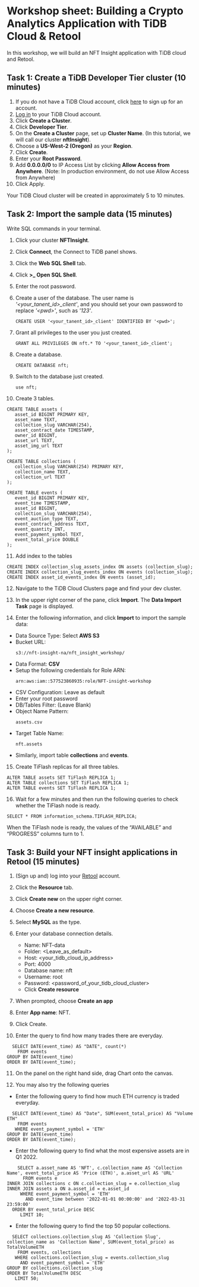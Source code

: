 # Workshop sheet: Building a Crypto Analytics Application with TiDB Cloud & Retool
In this workshop, we will build an NFT Insight application with TiDB cloud and Retool. 

## Task 1: Create a TiDB Developer Tier cluster (10 minutes)
1. If you do not have a TiDB Cloud account, click [here](https://tidbcloud.com/free-trial) to sign up for an account.
2. [Log in](https://tidbcloud.com/) to your TiDB Cloud account.
3. Click **Create a Cluster**. 
4. Click **Developer Tier**.
5. On the **Create a Cluster** page, set up **Cluster Name**. (In this tutorial, we will call our cluster **nftInsight**).
6. Choose a **US-West-2 (Oregon)** as your **Region**. 
7. Click **Create**.
8. Enter your **Root Password**.
9. Add **0.0.0.0/0** to IP Access List by clicking **Allow Access from Anywhere**. (Note: In production environment, do not use Allow Access from Anywhere)
10. Click Apply.

Your TiDB Cloud cluster will be created in approximately 5 to 10 minutes.

## Task 2: Import the sample data (15 minutes)
Write SQL commands in your terminal.
1. Click your cluster **NFTInsight**.

2. Click **Connect**, the Connect to TiDB panel shows.

3. Click the **Web SQL Shell** tab.

4. Click **>_ Open SQL Shell**.

5. Enter the root password.

6. Create a user of the database. The user name is *'<your_tanent_id>_client'*, and you should set your own password to replace *'\<pwd\>'*, such as *'123'*.
   ~~~   
   CREATE USER '<your_tanent_id>_client' IDENTIFIED BY '<pwd>';
   ~~~
7. Grant all privileges to the user you just created.
   ~~~
   GRANT ALL PRIVILEGES ON nft.* TO '<your_tanent_id>_client';
   ~~~
   
8. Create a database.
   ~~~
   CREATE DATABASE nft;
   ~~~

9. Switch to the database just created.
   ~~~
   use nft;
   ~~~

10. Create 3 tables.
   ~~~
   CREATE TABLE assets (
      asset_id BIGINT PRIMARY KEY,
      asset_name TEXT,
      collection_slug VARCHAR(254),
      asset_contract_date TIMESTAMP,
      owner_id BIGINT,
      asset_url TEXT,
      asset_img_url TEXT
   );

   CREATE TABLE collections (
      collection_slug VARCHAR(254) PRIMARY KEY,
      collection_name TEXT,
      collection_url TEXT
   );

   CREATE TABLE events (
      event_id BIGINT PRIMARY KEY,
      event_time TIMESTAMP,
      asset_id BIGINT, 
      collection_slug VARCHAR(254),
      event_auction_type TEXT,
      event_contract_address TEXT,
      event_quantity INT,
      event_payment_symbol TEXT,
      event_total_price DOUBLE
   );
   ~~~

11. Add index to the tables
   ~~~
   CREATE INDEX collection_slug_assets_index ON assets (collection_slug);
   CREATE INDEX collection_slug_events_index ON events (collection_slug);
   CREATE INDEX asset_id_events_index ON events (asset_id);
   ~~~ 

12. Navigate to the TiDB Cloud Clusters page and find your dev cluster.

13. In the upper right corner of the pane, click **Import**. The **Data Import Task** page is displayed.

14. Enter the following information, and click **Import** to import the sample data: 	
   - Data Source Type: Select **AWS S3**
   - Bucket URL: 
      ~~~
      s3://nft-insight-na/nft_insight_workshop/
      ~~~
   - Data Format: **CSV**
   - Setup the following credentials for Role ARN: 
      ~~~
      arn:aws:iam::577523860935:role/NFT-insight-workshop
      ~~~
   - CSV Configuration: Leave as default
   - Enter your root password
   - DB/Tables Filter: (Leave Blank)
   - Object Name Pattern: 
      ~~~
      assets.csv
      ~~~
   - Target Table Name: 
      ~~~
      nft.assets
      ~~~
   - Similarly, import table **collections** and **events**.

15. Create TiFlash replicas for all three tables.
   ~~~
   ALTER TABLE assets SET TiFlash REPLICA 1;
   ALTER TABLE collections SET TiFlash REPLICA 1;
   ALTER TABLE events SET TiFlash REPLICA 1;
   ~~~

16. Wait for a few minutes and then run the following queries to check whether the TiFlash node is ready.
   ~~~
   SELECT * FROM information_schema.TIFLASH_REPLICA;
   ~~~
   When the TiFlash node is ready, the values of the “AVAILABLE” and “PROGRESS” columns turn to 1.

## Task 3: Build your NFT insight applications in Retool (15 minutes)
1. (Sign up and) log into your [Retool](https://retool.com/) account.

2. Click the **Resource** tab.

3. Click **Create new** on the upper right corner.

4. Choose **Create a new resource**.

5. Select **MySQL** as the type.

6. Enter your database connection details.
   - Name: NFT-data
   - Folder: &lt;Leave_as_default&gt;
   - Host: &lt;your_tidb_cloud_ip_address&gt;
   - Port: 4000
   - Database name: nft
   - Username: root
   - Password: &lt;password_of_your_tidb_cloud_cluster&gt;
   - Click **Create resource**

7. When prompted, choose **Create an app**

8. Enter **App name**: NFT.

9. Click Create.

10. Enter the query to find how many trades there are everyday.
   ~~~
     SELECT DATE(event_time) AS "DATE", count(*)
       FROM events 
   GROUP BY DATE(event_time) 
   ORDER BY DATE(event_time);
   ~~~

11. On the panel on the right hand side, drag Chart onto the canvas. 

12. You may also try the following queries
   - Enter the following query to find how much ETH currency is traded everyday.   
   ~~~
     SELECT DATE(event_time) AS "Date", SUM(event_total_price) AS "Volume ETH"
       FROM events
      WHERE event_payment_symbol = 'ETH'
   GROUP BY DATE(event_time)
   ORDER BY DATE(event_time);
   ~~~
   - Enter the following query to find what the most expensive assets are in Q1 2022.
   ~~~
       SELECT a.asset_name AS 'NFT', c.collection_name AS 'Collection Name', event_total_price AS 'Price (ETH)', a.asset_url AS 'URL'
         FROM events e
   INNER JOIN collections c ON c.collection_slug = e.collection_slug
   INNER JOIN assets a ON a.asset_id = e.asset_id
        WHERE event_payment_symbol = 'ETH'
          AND event_time between '2022-01-01 00:00:00' and '2022-03-31 23:59:00' 
     ORDER BY event_total_price DESC
        LIMIT 10;
   ~~~
   - Enter the following query to find the top 50 popular collections.
   ~~~
     SELECT collections.collection_slug AS 'Collection Slug', collection_name as 'Collection Name', SUM(event_total_price) as TotalVolumeETH
       FROM events, collections 
      WHERE collections.collection_slug = events.collection_slug
        AND event_payment_symbol = 'ETH'
   GROUP BY collections.collection_slug 
   ORDER BY TotalVolumeETH DESC
      LIMIT 50;
   ~~~



